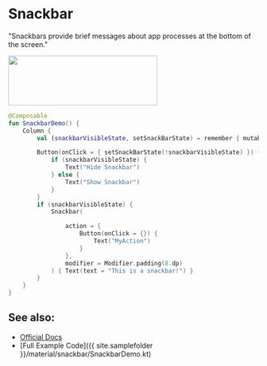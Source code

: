 <!---
This is the API of version 1.0.4
-->
# Snackbar

"Snackbars provide brief messages about app processes at the bottom of the screen."
    
<p align="left">
  <img src ="{{ site.images }}/material/snackbar/snackbarDemo.png" height=100 width=300 />
</p>


```kotlin
@Composable
fun SnackbarDemo() {
    Column {
        val (snackbarVisibleState, setSnackBarState) = remember { mutableStateOf(false) }

        Button(onClick = { setSnackBarState(!snackbarVisibleState) }) {
            if (snackbarVisibleState) {
                Text("Hide Snackbar")
            } else {
                Text("Show Snackbar")
            }
        }
        if (snackbarVisibleState) {
            Snackbar(

                action = {
                    Button(onClick = {}) {
                        Text("MyAction")
                    }
                },
                modifier = Modifier.padding(8.dp)
            ) { Text(text = "This is a snackbar!") }
        }
    }
}
```


## See also:
* [Official Docs](https://developer.android.com/reference/kotlin/androidx/compose/material/package-summary#snackbar)
* [Full Example Code]({{ site.samplefolder }}/material/snackbar/SnackbarDemo.kt)
